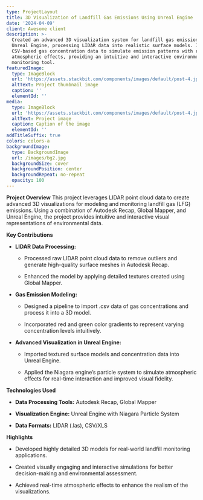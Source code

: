 ```yaml
---
type: ProjectLayout
title: 3D Visualization of Landfill Gas Emissions Using Unreal Engine
date: '2024-04-09'
client: Awesome client
description: >-
  Created an advanced 3D visualization system for landfill gas emissions using
  Unreal Engine, processing LIDAR data into realistic surface models. Integrated
  CSV-based gas concentration data to simulate emission patterns with real-time
  atmospheric effects, providing an intuitive and interactive environmental
  monitoring tool.
featuredImage:
  type: ImageBlock
  url: 'https://assets.stackbit.com/components/images/default/post-4.jpeg'
  altText: Project thumbnail image
  caption: ''
  elementId: ''
media:
  type: ImageBlock
  url: 'https://assets.stackbit.com/components/images/default/post-4.jpeg'
  altText: Project image
  caption: Caption of the image
  elementId: ''
addTitleSuffix: true
colors: colors-a
backgroundImage:
  type: BackgroundImage
  url: /images/bg2.jpg
  backgroundSize: cover
  backgroundPosition: center
  backgroundRepeat: no-repeat
  opacity: 100
---
```

**Project Overview**
This project leverages LIDAR point cloud data to create advanced 3D visualizations for modeling and monitoring landfill gas (LFG) emissions. Using a combination of Autodesk Recap, Global Mapper, and Unreal Engine, the project provides intuitive and interactive visual representations of environmental data.

**Key Contributions**

*   **LIDAR Data Processing:**

    *   Processed raw LIDAR point cloud data to remove outliers and generate high-quality surface meshes in Autodesk Recap.

    *   Enhanced the model by applying detailed textures created using Global Mapper.

*   **Gas Emission Modeling:**

    *   Designed a pipeline to import .csv data of gas concentrations and process it into a 3D model.

    *   Incorporated red and green color gradients to represent varying concentration levels intuitively.

*   **Advanced Visualization in Unreal Engine:**

    *   Imported textured surface models and concentration data into Unreal Engine.

    *   Applied the Niagara engine’s particle system to simulate atmospheric effects for real-time interaction and improved visual fidelity.

**Technologies Used**

*   **Data Processing Tools:** Autodesk Recap, Global Mapper

*   **Visualization Engine:** Unreal Engine with Niagara Particle System

*   **Data Formats:** LIDAR (.las), CSV/XLS

**Highlights**

*   Developed highly detailed 3D models for real-world landfill monitoring applications.

*   Created visually engaging and interactive simulations for better decision-making and environmental assessment.

*   Achieved real-time atmospheric effects to enhance the realism of the visualizations.

